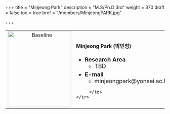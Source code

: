 +++
title = "Minjeong Park"
description = "M.S/Ph.D 3rd"
weight = 370
draft = false
toc = true
bref = "/members/MinjeongPARK.jpg"

+++

<table>
    <tr>
       <td width="280" align="center" valign="top">
          <img alt="Baseline" width="200px" height="240" src="/members/MinjeongPARK.jpg">
       </td>
       <td>
            <h4>Minjeong Park (박민정)</h4>
            <ul class="member_info">
                <li style="font-size: 18px"><b>Research Area</b>
                    <ul class="interest">
                        <li style="margin-bottom: 5px">TBD</li>
                    </ul>
                </li>
                <li style="font-size: 18px"><b>E-mail</b>
                    <ul>
                        <li style="margin-bottom: 5px">minjeongpark@yonsei.ac.kr</li>
                    </ul>
                </li>
            </ul>


         </td>
    </tr>
</table>